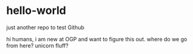 # hello-world
just another repo to test Github


hi humans, i am new at OGP and want to figure this out. where do we go from here?
unicorn fluff?
